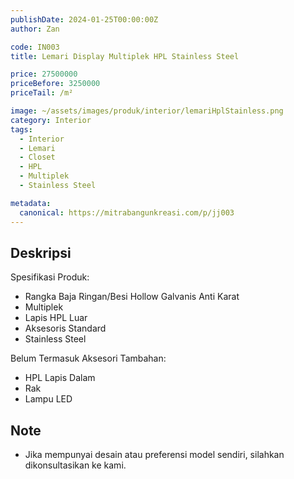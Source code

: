 ```yaml
---
publishDate: 2024-01-25T00:00:00Z
author: Zan

code: IN003
title: Lemari Display Multiplek HPL Stainless Steel

price: 27500000
priceBefore: 3250000
priceTail: /m²

image: ~/assets/images/produk/interior/lemariHplStainless.png
category: Interior
tags:
  - Interior
  - Lemari
  - Closet
  - HPL
  - Multiplek
  - Stainless Steel

metadata:
  canonical: https://mitrabangunkreasi.com/p/jj003
---
```


## Deskripsi

Spesifikasi Produk:
- Rangka Baja Ringan/Besi Hollow Galvanis Anti Karat
- Multiplek
- Lapis HPL Luar
- Aksesoris Standard
- Stainless Steel

Belum Termasuk Aksesori Tambahan:
- HPL Lapis Dalam
- Rak
- Lampu LED

## Note
- Jika mempunyai desain atau preferensi model sendiri, silahkan dikonsultasikan ke kami.